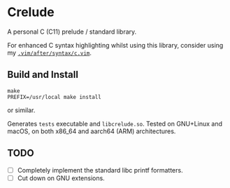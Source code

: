# Crelude

A personal C (C11) prelude / standard library.

For enhanced C syntax highlighting whilst using this library, consider using my
[`.vim/after/syntax/c.vim`](https://github.com/Demonstrandum/Dotfiles/blob/master/.vim/after/syntax/c.vim).

## Build and Install

```shell
make
PREFIX=/usr/local make install
```
or similar.

Generates `tests` executable and `libcrelude.so`.
Tested on GNU+Linux and macOS, on both x86_64 and aarch64 (ARM) architectures.

## TODO

- [ ] Completely implement the standard libc printf formatters.
- [ ] Cut down on GNU extensions.
